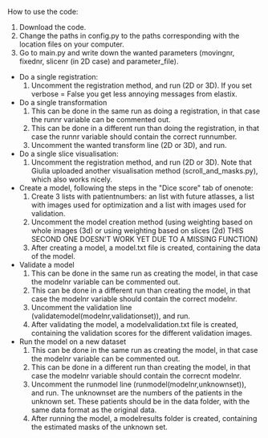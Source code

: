 How to use the code:

1. Download the code.
2. Change the paths in config.py to the paths corresponding with the location files on your computer.
3. Go to main.py and write down the wanted parameters (movingnr, fixednr, slicenr (in 2D case) and parameter_file).
  - Do a single registration:
    1. Uncomment the registration method, and run (2D or 3D). If you set verbose = False you get less annoying messages from elastix.
  - Do a single transformation
    1. This can be done in the same run as doing a registration, in that case the runnr variable can be commented out.
    2. This can be done in a different run than doing the registration, in that case the runnr variable should contain the correct runnumber.
    3. Uncomment the wanted transform line (2D or 3D), and run.
  - Do a single slice visualisation:
    1. Uncomment the registration method, and run (2D or 3D).
    Note that Giulia uploaded another visualisation method (scroll_and_masks.py), which also works nicely.
  - Create a model, following the steps in the "Dice score" tab of onenote:
    1. Create 3 lists with patientnumbers: an list with future atlasses, a list with images used for optimization and a list with images used for validation.
    2. Uncomment the model creation method (using weighting based on whole images (3d) or using weighting based on slices (2d) THIS SECOND ONE DOESN'T WORK YET DUE TO A MISSING FUNCTION)
    3. After creating a model, a model.txt file is created, containing the data of the model.
  - Validate a model
    1. This can be done in the same run as creating the model, in that case the modelnr variable can be commented out.
    2. This can be done in a different run than creating the model, in that case the modelnr variable should contain the correct modelnr.
    3. Uncomment the validation line (validatemodel(modelnr,validationset)), and run.
    4. After validating the model, a modelvalidation.txt file is created, containing the validation scores for the different validation images.
  - Run the model on a new dataset
    1. This can be done in the same run as creating the model, in that case the modelnr variable can be commented out.
    2. This can be done in a different run than creating the model, in that case the modelnr variable should contain the correcnt modelnr.
    3. Uncomment the runmodel line (runmodel(modelnr,unknownset)), and run. The unknownset are the numbers of the patients in the unknown set. These patients should be in the data folder, with the same data format as the original data.
    4. After running the model, a modelresults folder is created, containing the estimated masks of the unknown set.
